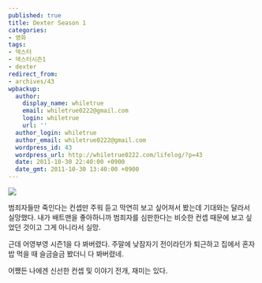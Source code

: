 ```yaml
---
published: true
title: Dexter Season 1
categories:
- 영화
tags:
- 덱스터
- 덱스터시즌1
- dexter
redirect_from:
- archives/43
wpbackup:
  author:
    display_name: whiletrue
    email: whiletrue0222@gmail.com
    login: whiletrue
    url: ''
  author_login: whiletrue
  author_email: whiletrue0222@gmail.com
  wordpress_id: 43
  wordpress_url: http://whiletrue0222.com/lifelog/?p=43
  date: 2011-10-30 22:40:00 +0900
  date_gmt: 2011-10-30 13:40:00 +0900
---
```


![](https://lh3.googleusercontent.com/-cf7oD7LDg6U/TwGXS1nGs8I/AAAAAAAACOw/SFS4gCwGVbg/s379/e0070413_4ead50a525fd4.jpg)

범죄자들만 죽인다는 컨셉만 주워 듣고 막연히 보고 싶어져서 봤는데 기대와는 달라서 실망했다.
내가 배트맨을 좋아하니까 범죄자를 심판한다는 비슷한 컨셉 때문에 보고 싶었던 것이고 그게 아니라서 실망.

근데 어영부영 시즌1을 다 봐버렸다. 주말에 낮잠자기 전이라던가 퇴근하고 집에서 혼자 밥 먹을 때 슬금슬금 봤더니 다 봐버렸네.

어쨌든 나에겐 신선한 컨셉 및 이야기 전개, 재미는 있다.
